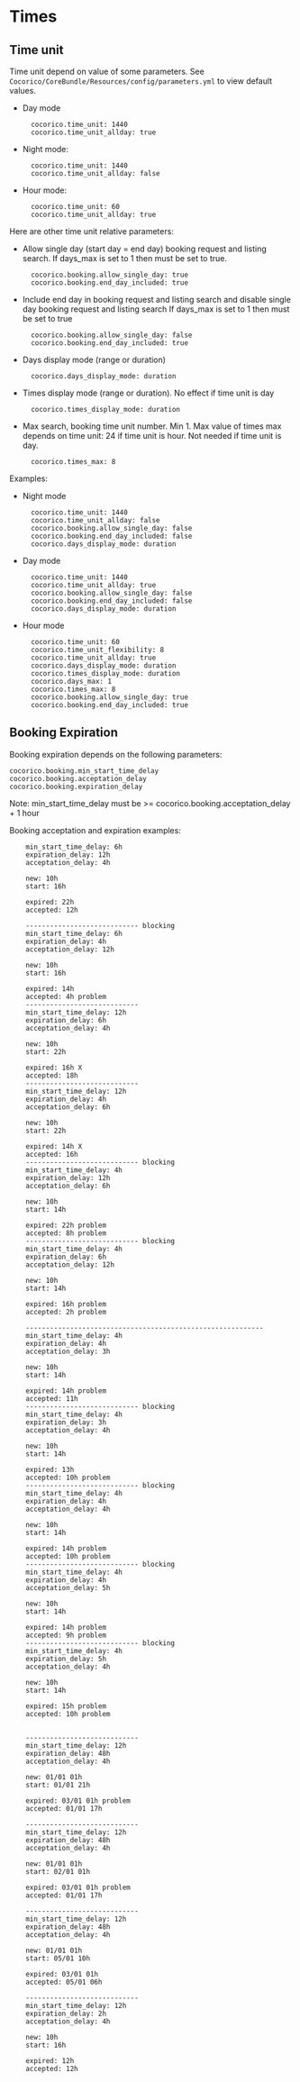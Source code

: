 # Times

## Time unit

Time unit depend on value of some parameters.
See `Cocorico/CoreBundle/Resources/config/parameters.yml` to view default values.

* Day mode

        cocorico.time_unit: 1440
        cocorico.time_unit_allday: true

* Night mode:

        cocorico.time_unit: 1440
        cocorico.time_unit_allday: false

* Hour mode:

        cocorico.time_unit: 60
        cocorico.time_unit_allday: true


Here are other time unit relative parameters:

* Allow single day (start day = end day) booking request and listing search. 
    If days_max is set to 1 then must be set to true.

        cocorico.booking.allow_single_day: true
        cocorico.booking.end_day_included: true

* Include end day in booking request and listing search and disable single day booking request and listing search
    If days_max is set to 1 then must be set to true

        cocorico.booking.allow_single_day: false
        cocorico.booking.end_day_included: true

* Days display mode (range or duration)

        cocorico.days_display_mode: duration

* Times display mode (range or duration). No effect if time unit is day

        cocorico.times_display_mode: duration

* Max search, booking time unit number. Min 1. Max value of times max depends on time unit: 24 if time unit is hour.
Not needed if time unit is day.

        cocorico.times_max: 8


Examples:

* Night mode

        cocorico.time_unit: 1440
        cocorico.time_unit_allday: false
        cocorico.booking.allow_single_day: false
        cocorico.booking.end_day_included: false
        cocorico.days_display_mode: duration

* Day mode

        cocorico.time_unit: 1440
        cocorico.time_unit_allday: true
        cocorico.booking.allow_single_day: false
        cocorico.booking.end_day_included: false
        cocorico.days_display_mode: duration

* Hour mode

        cocorico.time_unit: 60
        cocorico.time_unit_flexibility: 8
        cocorico.time_unit_allday: true
        cocorico.days_display_mode: duration
        cocorico.times_display_mode: duration
        cocorico.days_max: 1
        cocorico.times_max: 8
        cocorico.booking.allow_single_day: true
        cocorico.booking.end_day_included: true


## Booking Expiration

Booking expiration depends on the following parameters: 

    cocorico.booking.min_start_time_delay
    cocorico.booking.acceptation_delay
    cocorico.booking.expiration_delay

Note: min_start_time_delay must be >= cocorico.booking.acceptation_delay + 1 hour

Booking acceptation and expiration examples:

        min_start_time_delay: 6h
        expiration_delay: 12h
        acceptation_delay: 4h
        
        new: 10h
        start: 16h
        
        expired: 22h
        accepted: 12h
        
        ---------------------------- blocking
        min_start_time_delay: 6h
        expiration_delay: 4h
        acceptation_delay: 12h
        
        new: 10h
        start: 16h
        
        expired: 14h
        accepted: 4h problem
        ----------------------------
        min_start_time_delay: 12h
        expiration_delay: 6h
        acceptation_delay: 4h
        
        new: 10h
        start: 22h
        
        expired: 16h X
        accepted: 18h
        ----------------------------
        min_start_time_delay: 12h
        expiration_delay: 4h
        acceptation_delay: 6h
        
        new: 10h
        start: 22h
        
        expired: 14h X
        accepted: 16h
        ---------------------------- blocking
        min_start_time_delay: 4h
        expiration_delay: 12h
        acceptation_delay: 6h
        
        new: 10h
        start: 14h
        
        expired: 22h problem
        accepted: 8h problem
        ---------------------------- blocking
        min_start_time_delay: 4h
        expiration_delay: 6h
        acceptation_delay: 12h
        
        new: 10h
        start: 14h
        
        expired: 16h problem
        accepted: 2h problem
        
        -----------------------------------------------------------
        min_start_time_delay: 4h
        expiration_delay: 4h
        acceptation_delay: 3h
        
        new: 10h
        start: 14h
        
        expired: 14h problem
        accepted: 11h
        ---------------------------- blocking
        min_start_time_delay: 4h
        expiration_delay: 3h
        acceptation_delay: 4h
        
        new: 10h
        start: 14h
        
        expired: 13h
        accepted: 10h problem
        ---------------------------- blocking
        min_start_time_delay: 4h
        expiration_delay: 4h
        acceptation_delay: 4h
        
        new: 10h
        start: 14h
        
        expired: 14h problem
        accepted: 10h problem
        ---------------------------- blocking
        min_start_time_delay: 4h
        expiration_delay: 4h
        acceptation_delay: 5h
        
        new: 10h
        start: 14h
        
        expired: 14h problem
        accepted: 9h problem
        ---------------------------- blocking
        min_start_time_delay: 4h
        expiration_delay: 5h
        acceptation_delay: 4h
        
        new: 10h
        start: 14h
        
        expired: 15h problem
        accepted: 10h problem
        
        
        ----------------------------
        min_start_time_delay: 12h
        expiration_delay: 48h
        acceptation_delay: 4h
        
        new: 01/01 01h
        start: 01/01 21h
        
        expired: 03/01 01h problem
        accepted: 01/01 17h
        
        ----------------------------
        min_start_time_delay: 12h
        expiration_delay: 48h
        acceptation_delay: 4h
        
        new: 01/01 01h
        start: 02/01 01h
        
        expired: 03/01 01h problem
        accepted: 01/01 17h
        
        ----------------------------
        min_start_time_delay: 12h
        expiration_delay: 48h
        acceptation_delay: 4h
        
        new: 01/01 01h
        start: 05/01 10h
        
        expired: 03/01 01h
        accepted: 05/01 06h
        
        ----------------------------
        min_start_time_delay: 12h
        expiration_delay: 2h
        acceptation_delay: 4h
        
        new: 10h
        start: 16h
        
        expired: 12h
        accepted: 12h


